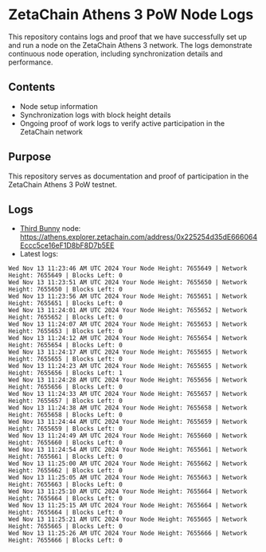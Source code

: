 # ZetaChain Athens 3 PoW Node Logs
This repository contains logs and proof that we have successfully set up and run a node on the ZetaChain Athens 3 network. The logs demonstrate continuous node operation, including synchronization details and performance.

## Contents
- Node setup information
- Synchronization logs with block height details
- Ongoing proof of work logs to verify active participation in the ZetaChain network

## Purpose
This repository serves as documentation and proof of participation in the ZetaChain Athens 3 PoW testnet.

## Logs

- [Third Bunny](https://thirdbunny.xyz/) node: https://athens.explorer.zetachain.com/address/0x225254d35dE666064Eccc5ce16eF1D8bF8D7b5EE
- Latest logs:
```
Wed Nov 13 11:23:46 AM UTC 2024 Your Node Height: 7655649 | Network Height: 7655649 | Blocks Left: 0
Wed Nov 13 11:23:51 AM UTC 2024 Your Node Height: 7655650 | Network Height: 7655650 | Blocks Left: 0
Wed Nov 13 11:23:56 AM UTC 2024 Your Node Height: 7655651 | Network Height: 7655651 | Blocks Left: 0
Wed Nov 13 11:24:01 AM UTC 2024 Your Node Height: 7655652 | Network Height: 7655652 | Blocks Left: 0
Wed Nov 13 11:24:07 AM UTC 2024 Your Node Height: 7655653 | Network Height: 7655653 | Blocks Left: 0
Wed Nov 13 11:24:12 AM UTC 2024 Your Node Height: 7655654 | Network Height: 7655654 | Blocks Left: 0
Wed Nov 13 11:24:17 AM UTC 2024 Your Node Height: 7655655 | Network Height: 7655655 | Blocks Left: 0
Wed Nov 13 11:24:23 AM UTC 2024 Your Node Height: 7655655 | Network Height: 7655656 | Blocks Left: 1
Wed Nov 13 11:24:28 AM UTC 2024 Your Node Height: 7655656 | Network Height: 7655656 | Blocks Left: 0
Wed Nov 13 11:24:33 AM UTC 2024 Your Node Height: 7655657 | Network Height: 7655657 | Blocks Left: 0
Wed Nov 13 11:24:38 AM UTC 2024 Your Node Height: 7655658 | Network Height: 7655658 | Blocks Left: 0
Wed Nov 13 11:24:44 AM UTC 2024 Your Node Height: 7655659 | Network Height: 7655659 | Blocks Left: 0
Wed Nov 13 11:24:49 AM UTC 2024 Your Node Height: 7655660 | Network Height: 7655660 | Blocks Left: 0
Wed Nov 13 11:24:54 AM UTC 2024 Your Node Height: 7655661 | Network Height: 7655661 | Blocks Left: 0
Wed Nov 13 11:25:00 AM UTC 2024 Your Node Height: 7655662 | Network Height: 7655662 | Blocks Left: 0
Wed Nov 13 11:25:05 AM UTC 2024 Your Node Height: 7655663 | Network Height: 7655663 | Blocks Left: 0
Wed Nov 13 11:25:10 AM UTC 2024 Your Node Height: 7655664 | Network Height: 7655664 | Blocks Left: 0
Wed Nov 13 11:25:15 AM UTC 2024 Your Node Height: 7655664 | Network Height: 7655664 | Blocks Left: 0
Wed Nov 13 11:25:21 AM UTC 2024 Your Node Height: 7655665 | Network Height: 7655665 | Blocks Left: 0
Wed Nov 13 11:25:26 AM UTC 2024 Your Node Height: 7655666 | Network Height: 7655666 | Blocks Left: 0
```
